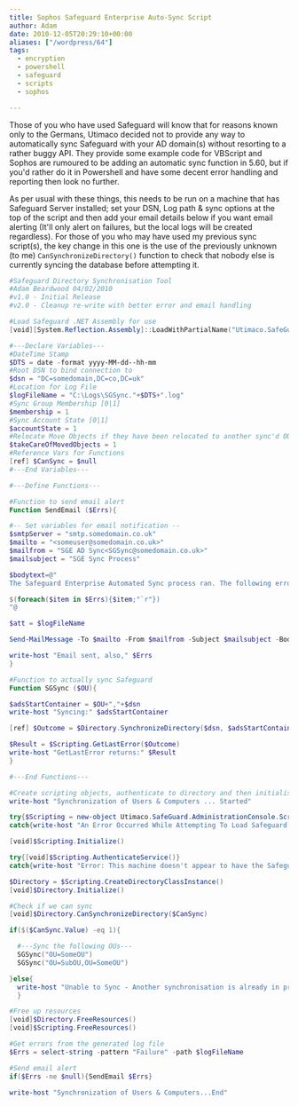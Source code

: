```yaml
---
title: Sophos Safeguard Enterprise Auto-Sync Script
author: Adam
date: 2010-12-05T20:29:10+00:00
aliases: ["/wordpress/64"]
tags:
  - encryption
  - powershell
  - safeguard
  - scripts
  - sophos

---
```

Those of you who have used Safeguard will know that for reasons known only to the Germans, Utimaco decided not to provide any way to automatically sync Safeguard with your AD domain(s) without resorting to a rather buggy API. They provide some example code for VBScript and Sophos are rumoured to be adding an automatic sync function in 5.60, but if you'd rather do it in Powershell and have some decent error handling and reporting then look no further.

As per usual with these things, this needs to be run on a machine that has Safeguard Server installed; set your DSN, Log path & sync options at the top of the script and then add your email details below if you want email alerting (It'll only alert on failures, but the local logs will be created regardless). For those of you who may have used my previous sync script(s), the key change in this one is the use of the previously unknown (to me) `CanSynchronizeDirectory()` function to check that nobody else is currently syncing the database before attempting it.

```powershell
#Safeguard Directory Synchronisation Tool
#Adam Beardwood 04/02/2010
#v1.0 - Initial Release
#v2.0 - Cleanup re-write with better error and email handling

#Load Safeguard .NET Assembly for use
[void][System.Reflection.Assembly]::LoadWithPartialName("Utimaco.SafeGuard.AdministrationConsole.Scripting")

#---Declare Variables---
#DateTime Stamp
$DTS = date -format yyyy-MM-dd--hh-mm
#Root DSN to bind connection to
$dsn = "DC=somedomain,DC=co,DC=uk"
#Location for Log File
$logFileName = "C:\Logs\SGSync."+$DTS+".log"
#Sync Group Membership [0|1]
$membership = 1
#Sync Account State [0|1]
$accountState = 1
#Relocate Move Objects if they have been relocated to another sync'd OU [0|1]
$takeCareOfMovedObjects = 1
#Reference Vars for Functions
[ref] $CanSync = $null
#---End Variables---

#---Define Functions---

#Function to send email alert
Function SendEmail ($Errs){

#-- Set variables for email notification --
$smtpServer = "smtp.somedomain.co.uk"
$mailto = "<someuser@somedomain.co.uk>"
$mailfrom = "SGE AD Sync<SGSync@somedomain.co.uk>"
$mailsubject = "SGE Sync Process"

$bodytext=@"
The Safeguard Enterprise Automated Sync process ran. The following errors occurred:

$(foreach($item in $Errs){$item;"`r"})
"@

$att = $logFileName

Send-MailMessage -To $mailto -From $mailfrom -Subject $mailsubject -Body $bodytext -Smtpserver $smtpserver -Attachments $att

write-host "Email sent, also," $Errs
}

#Function to actually sync Safeguard
Function SGSync ($OU){

$adsStartContainer = $OU+","+$dsn
write-host "Syncing:" $adsStartContainer

[ref] $Outcome = $Directory.SynchronizeDirectory($dsn, $adsStartContainer, 1, $logFileName, $membership, $accountState, $takeCareOfMovedObjects)

$Result = $Scripting.GetLastError($Outcome)
write-host "GetLastError returns:" $Result
}

#---End Functions---

#Create scripting objects, authenticate to directory and then initialise the sync process
write-host "Synchronization of Users & Computers ... Started"

try{$Scripting = new-object Utimaco.SafeGuard.AdministrationConsole.Scripting.Base}
catch{write-host "An Error Occurred While Attempting To Load Safeguard Directory Synchronisation Libraries. Quitting...";exit 0}

[void]$Scripting.Initialize()

try{[void]$Scripting.AuthenticateService()}
catch{write-host "Error: This machine doesn't appear to have the Safeguard Server component installed, so it can't authenticate in this way. Quitting...";exit 1}

$Directory = $Scripting.CreateDirectoryClassInstance()
[void]$Directory.Initialize()

#Check if we can sync
[void]$Directory.CanSynchronizeDirectory($CanSync)

if($($CanSync.Value) -eq 1){

  #---Sync the following OUs---
  SGSync("OU=SomeOU")
  SGSync("OU=SubOU,OU=SomeOU")

}else{
  write-host "Unable to Sync - Another synchronisation is already in progress"
  }

#Free up resources
[void]$Directory.FreeResources()
[void]$Scripting.FreeResources()

#Get errors from the generated log file
$Errs = select-string -pattern "Failure" -path $logFileName

#Send email alert
if($Errs -ne $null){SendEmail $Errs}

write-host "Synchronization of Users & Computers...End"
```
